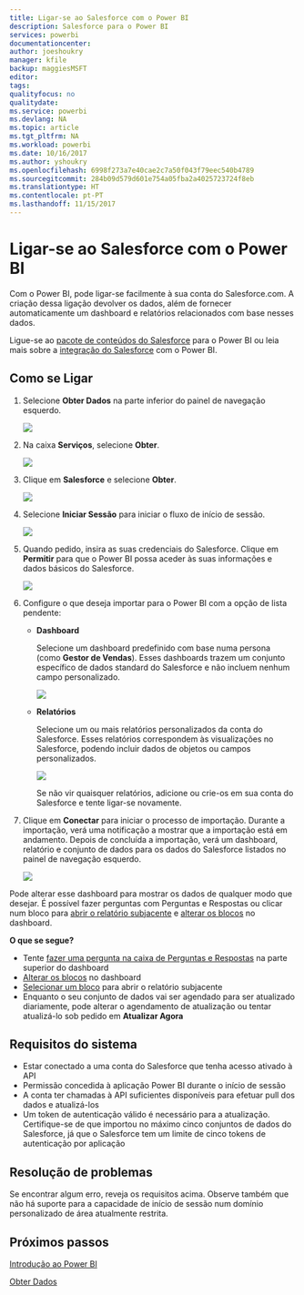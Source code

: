 ```yaml
---
title: Ligar-se ao Salesforce com o Power BI
description: Salesforce para o Power BI
services: powerbi
documentationcenter: 
author: joeshoukry
manager: kfile
backup: maggiesMSFT
editor: 
tags: 
qualityfocus: no
qualitydate: 
ms.service: powerbi
ms.devlang: NA
ms.topic: article
ms.tgt_pltfrm: NA
ms.workload: powerbi
ms.date: 10/16/2017
ms.author: yshoukry
ms.openlocfilehash: 6998f273a7e40cae2c7a50f043f79eec540b4789
ms.sourcegitcommit: 284b09d579d601e754a05fba2a4025723724f8eb
ms.translationtype: HT
ms.contentlocale: pt-PT
ms.lasthandoff: 11/15/2017
---
```

# <a name="connect-to-salesforce-with-power-bi"></a>Ligar-se ao Salesforce com o Power BI
Com o Power BI, pode ligar-se facilmente à sua conta do Salesforce.com. A criação dessa ligação devolver os dados, além de fornecer automaticamente um dashboard e relatórios relacionados com base nesses dados.

Ligue-se ao [pacote de conteúdos do Salesforce](https://app.powerbi.com/getdata/services/salesforce) para o Power BI ou leia mais sobre a [integração do Salesforce](https://powerbi.microsoft.com/integrations/salesforce) com o Power BI.

## <a name="how-to-connect"></a>Como se Ligar
1. Selecione **Obter Dados** na parte inferior do painel de navegação esquerdo.
   
   ![](media/service-connect-to-salesforce/pbi_getdata.png) 
2. Na caixa **Serviços**, selecione **Obter**.
   
   ![](media/service-connect-to-salesforce/pbi_getservices.png) 
3. Clique em **Salesforce** e selecione **Obter**.  
   
   ![](media/service-connect-to-salesforce/salesforce.png)
4. Selecione **Iniciar Sessão** para iniciar o fluxo de início de sessão.
   
    ![](media/service-connect-to-salesforce/dialog.png)
5. Quando pedido, insira as suas credenciais do Salesforce. Clique em **Permitir** para que o Power BI possa aceder às suas informações e dados básicos do Salesforce.
   
   ![](media/service-connect-to-salesforce/sf_authorize.png)
6. Configure o que deseja importar para o Power BI com a opção de lista pendente:
   
   * **Dashboard**
     
     Selecione um dashboard predefinido com base numa persona (como **Gestor de Vendas**). Esses dashboards trazem um conjunto específico de dados standard do Salesforce e não incluem nenhum campo personalizado.
     
     ![](media/service-connect-to-salesforce/pbi_salesforcechooserole.png)
   * **Relatórios**
     
     Selecione um ou mais relatórios personalizados da conta do Salesforce. Esses relatórios correspondem às visualizações no Salesforce, podendo incluir dados de objetos ou campos personalizados.
     
     ![](media/service-connect-to-salesforce/pbi_salesforcereports.png)
     
     Se não vir quaisquer relatórios, adicione ou crie-os em sua conta do Salesforce e tente ligar-se novamente.
7. Clique em **Conectar** para iniciar o processo de importação. Durante a importação, verá uma notificação a mostrar que a importação está em andamento. Depois de concluída a importação, verá um dashboard, relatório e conjunto de dados para os dados do Salesforce listados no painel de navegação esquerdo.
   
   ![](media/service-connect-to-salesforce/pbi_getdatasalesforcedash.png)

Pode alterar esse dashboard para mostrar os dados de qualquer modo que desejar. É possível fazer perguntas com Perguntas e Respostas ou clicar num bloco para [abrir o relatório subjacente](service-dashboard-tiles.md) e [alterar os blocos](service-dashboard-edit-tile.md) no dashboard.

**O que se segue?**

* Tente [fazer uma pergunta na caixa de Perguntas e Respostas](service-q-and-a.md) na parte superior do dashboard
* [Alterar os blocos](service-dashboard-edit-tile.md) no dashboard
* [Selecionar um bloco](service-dashboard-tiles.md) para abrir o relatório subjacente
* Enquanto o seu conjunto de dados vai ser agendado para ser atualizado diariamente, pode alterar o agendamento de atualização ou tentar atualizá-lo sob pedido em **Atualizar Agora**

## <a name="system-requirements"></a>Requisitos do sistema
* Estar conectado a uma conta do Salesforce que tenha acesso ativado à API
* Permissão concedida à aplicação Power BI durante o início de sessão
* A conta ter chamadas à API suficientes disponíveis para efetuar pull dos dados e atualizá-los
* Um token de autenticação válido é necessário para a atualização. Certifique-se de que importou no máximo cinco conjuntos de dados do Salesforce, já que o Salesforce tem um limite de cinco tokens de autenticação por aplicação

## <a name="troubleshooting"></a>Resolução de problemas
Se encontrar algum erro, reveja os requisitos acima. Observe também que não há suporte para a capacidade de início de sessão num domínio personalizado de área atualmente restrita.

## <a name="next-steps"></a>Próximos passos
[Introdução ao Power BI](service-get-started.md)

[Obter Dados](service-get-data.md)

